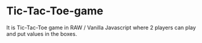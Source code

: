 # Tic-Tac-Toe-game
It is Tic-Tac-Toe game in RAW / Vanilla Javascript where 2 players can play and put values in the boxes.
